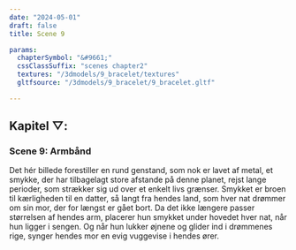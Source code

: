 ```yaml
---
date: "2024-05-01"
draft: false
title: Scene 9

params:
  chapterSymbol: "&#9661;"
  cssClassSuffix: "scenes chapter2"
  textures: "/3dmodels/9_bracelet/textures"
  gltfsource: "/3dmodels/9_bracelet/9_bracelet.gltf"

---
```

## Kapitel &#9661;:
### Scene 9: Armbånd
<canvas id="c"></canvas>

Det hér billede forestiller en rund genstand, som nok er lavet af metal, et smykke, der har tilbagelagt store afstande på denne planet, rejst lange perioder, som strækker sig ud over et enkelt livs grænser. Smykket er broen til kærligheden til en datter, så langt fra hendes land, som hver nat drømmer om sin mor, der for længst er gået bort. Da det ikke længere passer størrelsen af hendes arm, placerer hun smykket under hovedet hver nat, når hun ligger i sengen. Og når hun lukker øjnene og glider ind i drømmenes rige, synger hendes mor en evig vuggevise i hendes ører.
